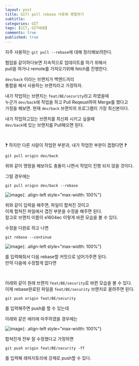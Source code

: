 ```yaml
---
layout: post
title: GIT) pull rebase 사용해 병합하기
subtitle:
categories: GIT
tags: [GIT, GITHUB]
comments: true
published: true
---
```



자주 사용하는 `git pull --rebase`에 대해 정리해보려한다.

협업을 같이하다보면 지속적으로 업데이트를 하기 위해서  
pull을 하거나 remote를 가져오기위해 fetch를 진행한다.

`dev/back` 이라는 브랜치가 백엔드끼리  
통합을 해서 사용하는 브랜치라고 가정하자.

내가 작업하는 브랜치는 `feat/BE/security`라고 하였을때  
누군가 `dev/back`에 작업을 하고 Pull Reqeust하여 Merge를 했다고  
가정을 해보면. 현재 `dev/back` 브랜치의 프로그램이 가장 최신본이다.

내가 작업하고있는 브랜치를 최신화 시키고 싶을때  
`dev/back`에 있는 브랜치를 Pull해오면 된다.

<br/>

❓ 하지만 다른 사람이 작업한 부분과, 내가 작업한 부분이 겹쳤다면 ❓

```shell
git pull origin dev/back
```
위와 같이 명령을 해보아도 충돌이 나면서 작업이 진행 되지 않을 것이다.

그럴 경우에는
```shell
git pull origin dev/back --rebase
```
![image](https://lh3.googleusercontent.com/u/0/drive-viewer/AFDK6gOqQhmglDI2UIHVJDTnu_WjQLPnk7ACMDkNhUQ8pUmoiPsPtl5a6FiYF24npWp_kUbadQXyjMgiXwYr8GY8sO1zc7DT=w1000-h921){: .align-left style="max-width: 100%"}

위와 같이 입력을 해주면, 파일이 합쳐진 것이고  
이제 합쳐진 파일에서 겹친 부분을 수정을 해주면 된다.   
참고로 브랜치 이름이 e1604ec 이렇게 바뀐 모습을 볼 수 있다.

수정을 다완료 하고 나면

```shell
git rebase --continue
```

![image](https://lh3.googleusercontent.com/u/0/drive-viewer/AFDK6gOWB8ml5xWzFozG2oMTnw1eaXLbQ1b_QIq1MrWs-tKPmPDH2ZmzkNog4m6Cc6uanCpaDIl1sM7xJdtwTbHSXZzfm_oaZw=w1000-h921){: .align-left style="max-width: 100%"}

를 입력해줘서 다음 rebase할 커밋으로 넘어가주면 된다.  
만약 다음에 수정할게 없다면

<br/>

아래와 같이 원래 브랜치 `feat/BE/security`로 바뀐 모습을 볼 수 있다.   
이제 rebase완료된 파일을 `feat/BE/security` 브랜치로 올려주면 된다.

```shell
git push origin feat/BE/security
```
를 입력해주면 push를 할 수 있는데

아래와 같은 에러에 마주하였을 경우에는

![image](https://lh3.googleusercontent.com/u/0/drive-viewer/AFDK6gOdfaYWqeGvo785fk05WiwizoOoQKdb9R5ikh015iBPfyVqi-YAhsbhv-Quy79xtXbxja6tJxRaWX_QyBbvp_I_sGBj0A=w1920-h921){: .align-left style="max-width: 100%"}

합쳐진게 전부 잘 수정했다고 가정하면
```shell
git push origin feat/BE/security -ff
```
를 입력해 레파지토리에 강제로 push할 수 있다.

<br/>
<br/>
<br/>




